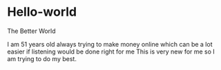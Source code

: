 # Hello-world
The Better World

I am 51 years old always trying to make money online which can be a lot easier if listening would be done right for me
This is very new for me so I am trying to do my best.
